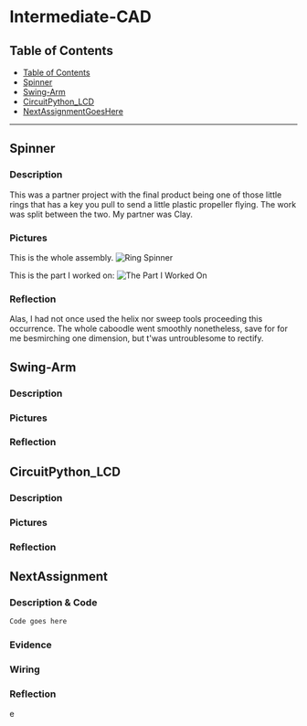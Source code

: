 # Intermediate-CAD

## Table of Contents
* [Table of Contents](#TableOfContents)
* [Spinner](#Spinner)
* [Swing-Arm](#Swing-Arm)
* [CircuitPython_LCD](#CircuitPython_LCD)
* [NextAssignmentGoesHere](#NextAssignment)
---

## Spinner

### Description
This was a partner project with the final product being one of those little rings that has a key you pull to send a little plastic propeller flying. The work was split between the two. My partner was Clay.


### Pictures

This is the whole assembly.
![Ring Spinner](https://user-images.githubusercontent.com/113116247/197209039-74b4a621-eb9a-45b0-90a5-21fbc54b4e9d.png)

This is the part I worked on:
![The Part I Worked On](https://user-images.githubusercontent.com/113116247/197211639-bdfe1bdf-bd22-439e-9c6e-295e86cff82f.png)

### Reflection
Alas, I had not once used the helix nor sweep tools proceeding this occurrence. The whole caboodle went smoothly nonetheless, save for for me besmirching one dimension, but t'was untroublesome to rectify.

## Swing-Arm


### Description


### Pictures


### Reflection




## CircuitPython_LCD


### Description


### Pictures


### Reflection





## NextAssignment

### Description & Code

```python
Code goes here

```

### Evidence

### Wiring

### Reflection
e
